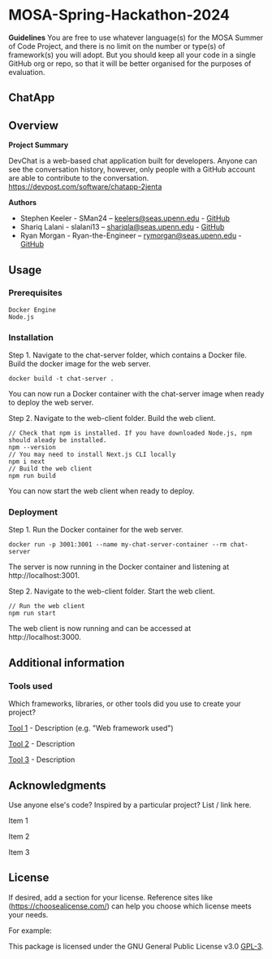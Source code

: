 # MOSA-Spring-Hackathon-2024

**Guidelines**
You are free to use whatever language(s) for the MOSA Summer of Code Project, and there is no limit on the number or type(s) of framework(s) you will adopt. But you should keep all your code in a single GitHub org or repo, so that it will be better organised for the purposes of evaluation.

## **ChatApp**

## **Overview**

**Project Summary**

DevChat is a web-based chat application built for developers. Anyone can see the conversation history, however, only people with a GitHub account are able to contribute to the conversation.
https://devpost.com/software/chatapp-2jenta

**Authors**

- Stephen Keeler - SMan24 – keelers@seas.upenn.edu - [GitHub](https://github.com/Stephman1)
- Shariq Lalani - slalani13 – shariqla@seas.upenn.edu - [GitHub](https://github.com/slalani13)
- Ryan Morgan - Ryan-the-Engineer – rymorgan@seas.upenn.edu - [GitHub](https://github.com/MisutaKohi)

## **Usage**

### **Prerequisites** 
```
Docker Engine
Node.js
```

### **Installation**

Step 1.
Navigate to the chat-server folder, which contains a Docker file. Build the docker image for the web server.
```
docker build -t chat-server .
```
You can now run a Docker container with the chat-server image when ready to deploy the web server.

Step 2.
Navigate to the web-client folder. Build the web client.
```
// Check that npm is installed. If you have downloaded Node.js, npm should aleady be installed.
npm --version
// You may need to install Next.js CLI locally
npm i next
// Build the web client
npm run build
```
You can now start the web client when ready to deploy.

### **Deployment**

Step 1.
Run the Docker container for the web server.
```
docker run -p 3001:3001 --name my-chat-server-container --rm chat-server
```
The server is now running in the Docker container and listening at http://localhost:3001.

Step 2.
Navigate to the web-client folder. Start the web client.
```
// Run the web client
npm run start
```
The web client is now running and can be accessed at http://localhost:3000.

## **Additional information**

### **Tools used**
Which frameworks, libraries, or other tools did you use to create your project?


[Tool 1](https://maven.apache.org/) - Description (e.g. "Web framework used")

[Tool 2](https://maven.apache.org/)  - Description 

[Tool 3](https://maven.apache.org/) - Description 

## **Acknowledgments**
Use anyone else's code? Inspired by a particular project? List / link here.

Item 1

Item 2

Item 3

## **License**
If desired, add a section for your license. Reference sites like (https://choosealicense.com/) can help you choose which license meets your needs.

For example:

This package is licensed under the GNU General Public License v3.0 [GPL-3](https://choosealicense.com/licenses/gpl-3.0/).


